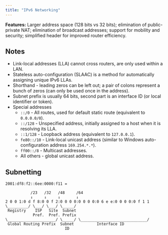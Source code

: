 ```yaml
---
title: "IPv6 Networking"
---
```


**Features:** Larger address space (128 bits vs 32 bits); elimination of public-private NAT; elimination of broadcast addresses; support for mobility and security; simplified header for improved router efficiency.

## Notes

- Link-local addresses (LLA) cannot cross routers, are only used within a LAN.
- Stateless auto-configuration (SLAAC) is a method for automatically assigning unique IPv6 LLAs.
- Shorthand - leading zeros can be left out; a pair of colons represent a bunch of zeros (can only be used once in the address).
- Subnet prefix is usually 64 bits, second part is an interface ID (or local identifier or token).
- Special addresses
  - `::/0` - All routes, used for default static route (equivalent to `0.0.0.0/0`).
  - `::/128` - Unspecified address, initially assigned to a host when it is resolving its LLA.
  - `::1/128` - Loopback address (equivalent to `127.0.0.1`).
  - `fe80::/10` - Link-local unicast address (similar to Windows auto-configuration address `169.254.*.*`).
  - `ff00::/8` - Multicast addresses.
  - All others - global unicast address.

## Subnetting

```
2001:df8:f2::6ee:0000:f11 =

           /23   /32   /48     /64
           ↓     ↓     ↓       ↓
2 0 0 1:0 d f 8:0 0 f 2:0 0 0 0:0 0 0 0:0 6 e e:0 0 0 0:0 f 1 1
\_________/ \___/ \___/ \_____/
 Registry    ISP   Site  Subnet
            Pref.  Pref. Prefix
\_____________________/ \_____/ \_____________________________/
 Global Routing Prefix  Subnet          Interface ID
                          ID
```
